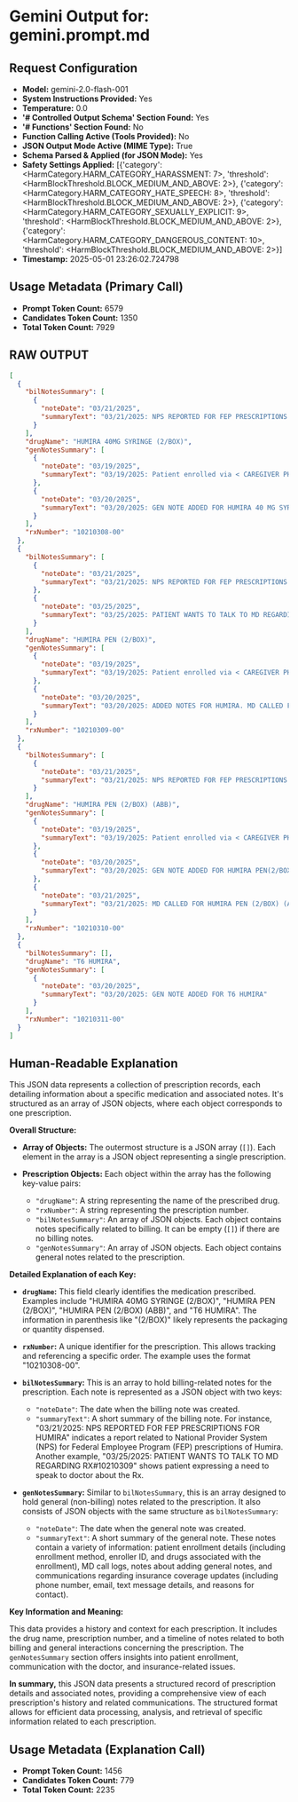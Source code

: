 # Gemini Output for: gemini.prompt.md
## Request Configuration
- **Model:** gemini-2.0-flash-001
- **System Instructions Provided:** Yes
- **Temperature:** 0.0
- **'# Controlled Output Schema' Section Found:** Yes
- **'# Functions' Section Found:** No
- **Function Calling Active (Tools Provided):** No
- **JSON Output Mode Active (MIME Type):** True
- **Schema Parsed & Applied (for JSON Mode):** Yes
- **Safety Settings Applied:** [{'category': <HarmCategory.HARM_CATEGORY_HARASSMENT: 7>, 'threshold': <HarmBlockThreshold.BLOCK_MEDIUM_AND_ABOVE: 2>}, {'category': <HarmCategory.HARM_CATEGORY_HATE_SPEECH: 8>, 'threshold': <HarmBlockThreshold.BLOCK_MEDIUM_AND_ABOVE: 2>}, {'category': <HarmCategory.HARM_CATEGORY_SEXUALLY_EXPLICIT: 9>, 'threshold': <HarmBlockThreshold.BLOCK_MEDIUM_AND_ABOVE: 2>}, {'category': <HarmCategory.HARM_CATEGORY_DANGEROUS_CONTENT: 10>, 'threshold': <HarmBlockThreshold.BLOCK_MEDIUM_AND_ABOVE: 2>}]
- **Timestamp:** 2025-05-01 23:26:02.724798

## Usage Metadata (Primary Call)
- **Prompt Token Count:** 6579
- **Candidates Token Count:** 1350
- **Total Token Count:** 7929

## RAW OUTPUT

```json
[
  {
    "bilNotesSummary": [
      {
        "noteDate": "03/21/2025",
        "summaryText": "03/21/2025: NPS REPORTED FOR FEP PRESCRIPTIONS FOR HUMIRA"
      }
    ],
    "drugName": "HUMIRA 40MG SYRINGE (2/BOX)",
    "genNotesSummary": [
      {
        "noteDate": "03/19/2025",
        "summaryText": "03/19/2025: Patient enrolled via < CAREGIVER PHONE ENROLLMENT > by < QATST_R1 >, Phone/Fax #: < >, < > for < HUMIRA 20MG SYRINGE, TRUVADA >. Method to obtain rx: < >. Referring MD: < > < >.. Received with <RX> for <HUMIRA 20MG SYRINGE> within SPRx Intake. Doc(s) can be viewed within Pt SPRx Profile-Images"
      },
      {
        "noteDate": "03/20/2025",
        "summaryText": "03/20/2025: GEN NOTE ADDED FOR HUMIRA 40 MG SYRINGE(2/BOX). ADDED NOTES FOR HUMIRA. MD CALLED FOR HUMIRA"
      }
    ],
    "rxNumber": "10210308-00"
  },
  {
    "bilNotesSummary": [
      {
        "noteDate": "03/21/2025",
        "summaryText": "03/21/2025: NPS REPORTED FOR FEP PRESCRIPTIONS FOR HUMIRA"
      },
      {
        "noteDate": "03/25/2025",
        "summaryText": "03/25/2025: PATIENT WANTS TO TALK TO MD REGARDING RX#10210309"
      }
    ],
    "drugName": "HUMIRA PEN (2/BOX)",
    "genNotesSummary": [
      {
        "noteDate": "03/19/2025",
        "summaryText": "03/19/2025: Patient enrolled via < CAREGIVER PHONE ENROLLMENT > by < QATST_R1 >, Phone/Fax #: < >, < > for < HUMIRA 20MG SYRINGE, TRUVADA >. Method to obtain rx: < >. Referring MD: < > < >.. Received with <RX> for <HUMIRA 20MG SYRINGE> within SPRx Intake. Doc(s) can be viewed within Pt SPRx Profile-Images"
      },
      {
        "noteDate": "03/20/2025",
        "summaryText": "03/20/2025: ADDED NOTES FOR HUMIRA. MD CALLED FOR HUMIRA"
      }
    ],
    "rxNumber": "10210309-00"
  },
  {
    "bilNotesSummary": [
      {
        "noteDate": "03/21/2025",
        "summaryText": "03/21/2025: NPS REPORTED FOR FEP PRESCRIPTIONS FOR HUMIRA"
      }
    ],
    "drugName": "HUMIRA PEN (2/BOX) (ABB)",
    "genNotesSummary": [
      {
        "noteDate": "03/19/2025",
        "summaryText": "03/19/2025: Patient enrolled via < CAREGIVER PHONE ENROLLMENT > by < QATST_R1 >, Phone/Fax #: < >, < > for < HUMIRA 20MG SYRINGE, TRUVADA >. Method to obtain rx: < >. Referring MD: < > < >.. Received with <RX> for <HUMIRA 20MG SYRINGE> within SPRx Intake. Doc(s) can be viewed within Pt SPRx Profile-Images"
      },
      {
        "noteDate": "03/20/2025",
        "summaryText": "03/20/2025: GEN NOTE ADDED FOR HUMIRA PEN(2/BOX) (ABB). ADDED NOTES FOR HUMIRA. MD CALLED FOR HUMIRA"
      },
      {
        "noteDate": "03/21/2025",
        "summaryText": "03/21/2025: MD CALLED FOR HUMIRA PEN (2/BOX) (ABB). TOPIC : INSURANCE CELL PHONE NUMBER : 4379883916 EMAIL ADDRESS : Anup.Kumar2@CVSHealth.com TEXT SENT ON:03/21/2025 01:39:46 PM AKUMAR4(EMP) Sent : SMS TO PATIENT : Test EMAIL TO PATIENT : test EMAIL SUBJECT LINE : test SECURE MESSAGE BEHIND LINK : Insurance team want to inform the update in the covergae for drug HUMIRA PEN (2/BOX) (ABB) BrandIND:CVS OrgId:1 DivisionId:1 ClientCD:CVS LOBCode:00 CarrierId: AccountNo: GroupNo:"
      }
    ],
    "rxNumber": "10210310-00"
  },
  {
    "bilNotesSummary": [],
    "drugName": "T6 HUMIRA",
    "genNotesSummary": [
      {
        "noteDate": "03/20/2025",
        "summaryText": "03/20/2025: GEN NOTE ADDED FOR T6 HUMIRA"
      }
    ],
    "rxNumber": "10210311-00"
  }
]
```


## Human-Readable Explanation

This JSON data represents a collection of prescription records, each detailing information about a specific medication and associated notes.  It's structured as an array of JSON objects, where each object corresponds to one prescription.

**Overall Structure:**

*   **Array of Objects:** The outermost structure is a JSON array (`[]`). Each element in the array is a JSON object representing a single prescription.

*   **Prescription Objects:** Each object within the array has the following key-value pairs:

    *   `"drugName"`:  A string representing the name of the prescribed drug.
    *   `"rxNumber"`:  A string representing the prescription number.
    *   `"bilNotesSummary"`: An array of JSON objects. Each object contains notes specifically related to billing. It can be empty (`[]`) if there are no billing notes.
    *   `"genNotesSummary"`: An array of JSON objects. Each object contains general notes related to the prescription.

**Detailed Explanation of each Key:**

*   **`drugName`:** This field clearly identifies the medication prescribed.  Examples include "HUMIRA 40MG SYRINGE (2/BOX)", "HUMIRA PEN (2/BOX)", "HUMIRA PEN (2/BOX) (ABB)", and "T6 HUMIRA". The information in parenthesis like "(2/BOX)" likely represents the packaging or quantity dispensed.

*   **`rxNumber`:**  A unique identifier for the prescription. This allows tracking and referencing a specific order.  The example uses the format "10210308-00".

*   **`bilNotesSummary`:** This is an array to hold billing-related notes for the prescription.  Each note is represented as a JSON object with two keys:
    *   `"noteDate"`: The date when the billing note was created.
    *   `"summaryText"`:  A short summary of the billing note. For instance, "03/21/2025: NPS REPORTED FOR FEP PRESCRIPTIONS FOR HUMIRA" indicates a report related to National Provider System (NPS) for Federal Employee Program (FEP) prescriptions of Humira.  Another example, "03/25/2025: PATIENT WANTS TO TALK TO MD REGARDING RX#10210309" shows patient expressing a need to speak to doctor about the Rx.

*   **`genNotesSummary`:** Similar to `bilNotesSummary`, this is an array designed to hold general (non-billing) notes related to the prescription.  It also consists of JSON objects with the same structure as `bilNotesSummary`:
    *   `"noteDate"`: The date when the general note was created.
    *   `"summaryText"`: A short summary of the general note.  These notes contain a variety of information: patient enrollment details (including enrollment method, enroller ID, and drugs associated with the enrollment), MD call logs, notes about adding general notes, and communications regarding insurance coverage updates (including phone number, email, text message details, and reasons for contact).

**Key Information and Meaning:**

This data provides a history and context for each prescription. It includes the drug name, prescription number, and a timeline of notes related to both billing and general interactions concerning the prescription. The `genNotesSummary` section offers insights into patient enrollment, communication with the doctor, and insurance-related issues.

**In summary,** this JSON data presents a structured record of prescription details and associated notes, providing a comprehensive view of each prescription's history and related communications. The structured format allows for efficient data processing, analysis, and retrieval of specific information related to each prescription.



## Usage Metadata (Explanation Call)
- **Prompt Token Count:** 1456
- **Candidates Token Count:** 779
- **Total Token Count:** 2235
